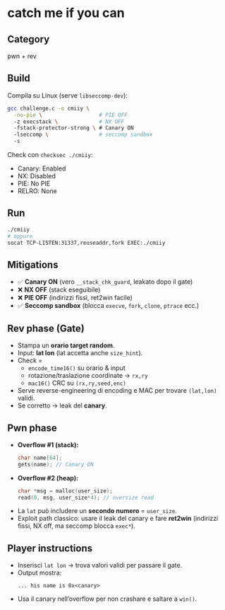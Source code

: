 # catch me if you can

## Category
pwn + rev

## Build
Compila su Linux (serve `libseccomp-dev`):

```bash
gcc challenge.c -o cmiiy \
  -no-pie \                  # PIE OFF
  -z execstack \             # NX OFF
  -fstack-protector-strong \ # Canary ON
  -lseccomp \                # seccomp sandbox
  -s
```

Check con `checksec ./cmiiy`:  
- Canary: Enabled  
- NX: Disabled  
- PIE: No PIE  
- RELRO: None  

## Run
```bash
./cmiiy
# oppure
socat TCP-LISTEN:31337,reuseaddr,fork EXEC:./cmiiy
```

## Mitigations
- ✅ **Canary ON** (vero `__stack_chk_guard`, leakato dopo il gate)  
- ❌ **NX OFF** (stack eseguibile)  
- ❌ **PIE OFF** (indirizzi fissi, ret2win facile)  
- ✅ **Seccomp sandbox** (blocca `execve`, `fork`, `clone`, `ptrace` ecc.)

## Rev phase (Gate)
- Stampa un **orario target random**.  
- Input: **lat lon** (lat accetta anche `size_hint`).  
- Check =  
  - `encode_time16()` su orario & input  
  - rotazione/traslazione coordinate → `rx,ry`  
  - `mac16()` CRC su `(rx,ry,seed,enc)`  
- Serve reverse-engineering di encoding e MAC per trovare `(lat,lon)` validi.  
- Se corretto → leak del **canary**.

## Pwn phase
- **Overflow #1 (stack):**
  ```c
  char name[64];
  gets(name); // Canary ON
  ```
- **Overflow #2 (heap):**
  ```c
  char *msg = malloc(user_size);
  read(0, msg, user_size*4); // oversize read
  ```
- La `lat` può includere un **secondo numero** = `user_size`.  
- Exploit path classico: usare il leak del canary e fare **ret2win** (indirizzi fissi, NX off, ma seccomp blocca `exec*`).

## Player instructions
- Inserisci `lat lon` → trova valori validi per passare il gate.  
- Output mostra:
  ```
  ... his name is 0x<canary>
  ```
- Usa il canary nell’overflow per non crashare e saltare a `win()`.
